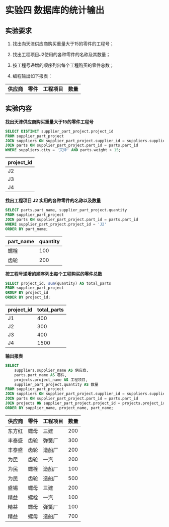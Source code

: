 # 实验四 数据库的统计输出

## 实验要求

1. 找出向天津供应商购买重量大于15的零件的工程号；

2. 找出工程项目J2使用的各种零件的名称及其数量；

3. 按工程号递增的顺序列出每个工程购买的零件总数；

4. 编程输出如下报表：

|         |        |          |        |
| ------- | ------ | -------- | ------ |
| **供应商** | **零件** | **工程项目** | **数量** |

## 实验内容

**找出天津供应商购买重量大于15的零件工程号**

```sql
SELECT DISTINCT supplier_part_project.project_id
FROM supplier_part_project
JOIN suppliers ON supplier_part_project.supplier_id = suppliers.supplier_id
JOIN parts ON supplier_part_project.part_id = parts.part_id
WHERE suppliers.city = '天津' AND parts.weight > 15;
```

| project\_id |
|:----------- |
| J2          |
| J3          |
| J4          |

**找出工程项目 J2 实用的各种零件的名称以及数量**

```sql
SELECT parts.part_name, supplier_part_project.quantity
FROM supplier_part_project
JOIN parts ON supplier_part_project.part_id = parts.part_id
WHERE supplier_part_project.project_id = 'J2'
ORDER BY part_name;
```

| part\_name | quantity |
|:---------- |:-------- |
| 螺栓         | 100      |
| 齿轮         | 200      |

**按工程号递增的顺序列出每个工程购买的零件总数**

```sql
SELECT project_id, sum(quantity) AS total_parts
FROM supplier_part_project
GROUP BY project_id 
ORDER BY project_id;
```

| project\_id | total\_parts |
|:----------- |:------------ |
| J1          | 400          |
| J2          | 300          |
| J3          | 400          |
| J4          | 1500         |

**输出报表**

```sql
SELECT
    suppliers.supplier_name AS 供应商,
    parts.part_name AS 零件,
    projects.project_name AS 工程项目,
    supplier_part_project.quantity AS 数量
FROM supplier_part_project
JOIN suppliers ON supplier_part_project.supplier_id = suppliers.supplier_id
JOIN parts ON supplier_part_project.part_id = parts.part_id
JOIN projects ON supplier_part_project.project_id = projects.project_id
ORDER BY supplier_name, project_name, part_name;
```

| 供应商 | 零件  | 工程项目 | 数量  |
|:--- |:--- |:---- |:--- |
| 东方红 | 螺母  | 三建   | 200 |
| 丰泰盛 | 齿轮  | 弹簧厂  | 300 |
| 丰泰盛 | 齿轮  | 造船厂  | 200 |
| 为民  | 齿轮  | 一汽   | 200 |
| 为民  | 螺栓  | 造船厂  | 100 |
| 为民  | 齿轮  | 造船厂  | 500 |
| 盛锡  | 螺母  | 三建   | 200 |
| 精益  | 螺栓  | 一汽   | 100 |
| 精益  | 螺母  | 弹簧厂  | 100 |
| 精益  | 螺母  | 造船厂  | 700 |

